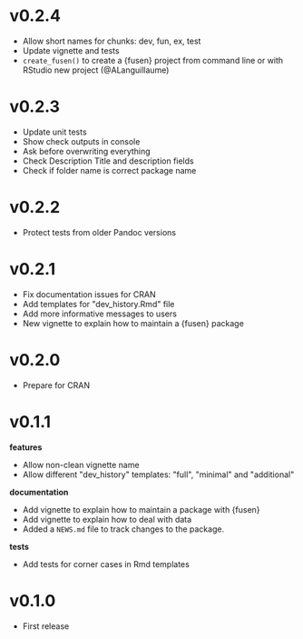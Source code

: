 # v0.2.4

* Allow short names for chunks: dev, fun, ex, test
* Update vignette and tests
* `create_fusen()` to create a {fusen} project from command line or with RStudio new project (@ALanguillaume)

# v0.2.3

* Update unit tests
* Show check outputs in console
* Ask before overwriting everything
* Check Description Title and description fields
* Check if folder name is correct package name

# v0.2.2

* Protect tests from older Pandoc versions

# v0.2.1

* Fix documentation issues for CRAN
* Add templates for "dev_history.Rmd" file
* Add more informative messages to users
* New vignette to explain how to maintain a {fusen} package

# v0.2.0

* Prepare for CRAN

# v0.1.1

**features**
* Allow non-clean vignette name
* Allow different "dev_history" templates: "full", "minimal" and "additional"

**documentation**
* Add vignette to explain how to maintain a package with {fusen}
* Add vignette to explain how to deal with data
* Added a `NEWS.md` file to track changes to the package.

**tests**
* Add tests for corner cases in Rmd templates

# v0.1.0

* First release
